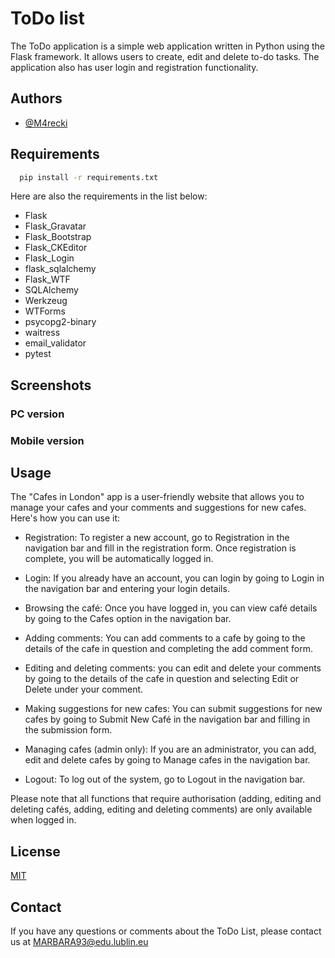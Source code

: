 # ToDo list

The ToDo application is a simple web application written in Python using the Flask framework. It allows users to create, edit and delete to-do tasks. The application also has user login and registration functionality.

## Authors

- [@M4recki](https://www.github.com/M4recki)

## Requirements

```bash
  pip install -r requirements.txt
```

Here are also the requirements in the list below:

- Flask
- Flask_Gravatar
- Flask_Bootstrap
- Flask_CKEditor
- Flask_Login
- flask_sqlalchemy
- Flask_WTF
- SQLAlchemy
- Werkzeug
- WTForms
- psycopg2-binary
- waitress
- email_validator
- pytest


## Screenshots

### PC version

### Mobile version

## Usage

The "Cafes in London" app is a user-friendly website that allows you to manage your cafes and your comments and suggestions for new cafes. Here's how you can use it:

- Registration: To register a new account, go to Registration in the navigation bar and fill in the registration form. Once registration is complete, you will be automatically logged in.

- Login: If you already have an account, you can login by going to Login in the navigation bar and entering your login details.

- Browsing the café: Once you have logged in, you can view café details by going to the Cafes option in the navigation bar.

- Adding comments: You can add comments to a cafe by going to the details of the cafe in question and completing the add comment form.

- Editing and deleting comments: you can edit and delete your comments by going to the details of the cafe in question and selecting Edit or Delete under your comment.

- Making suggestions for new cafes: You can submit suggestions for new cafes by going to Submit New Café in the navigation bar and filling in the submission form.

- Managing cafes (admin only): If you are an administrator, you can add, edit and delete cafes by going to Manage cafes in the navigation bar.

- Logout: To log out of the system, go to Logout in the navigation bar.

Please note that all functions that require authorisation (adding, editing and deleting cafés, adding, editing and deleting comments) are only available when logged in.


## License

[MIT](https://github.com/M4recki/Cafes-in-London/blob/master/LICENSE)

## Contact

If you have any questions or comments about the ToDo List, please contact us at MARBARA93@edu.lublin.eu
